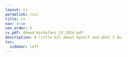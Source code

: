 ```yaml
---
layout: cv
permalink: /cv/
title: cv
nav: true
nav_order: 5
cv_pdf: Ahmed_Kordofani_CV_2024.pdf
description: A little bit about myself and what I do.
toc:
  sidebar: left
---
```

